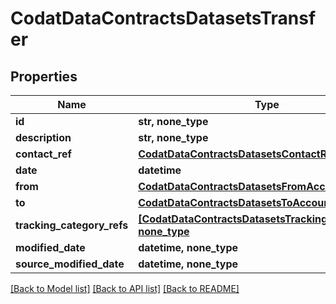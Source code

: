 # CodatDataContractsDatasetsTransfer


## Properties
Name | Type | Description | Notes
------------ | ------------- | ------------- | -------------
**id** | **str, none_type** |  | [optional] 
**description** | **str, none_type** |  | [optional] 
**contact_ref** | [**CodatDataContractsDatasetsContactRef**](CodatDataContractsDatasetsContactRef.md) |  | [optional] 
**date** | **datetime** |  | [optional] 
**from** | [**CodatDataContractsDatasetsFromAccount**](CodatDataContractsDatasetsFromAccount.md) |  | [optional] 
**to** | [**CodatDataContractsDatasetsToAccount**](CodatDataContractsDatasetsToAccount.md) |  | [optional] 
**tracking_category_refs** | [**[CodatDataContractsDatasetsTrackingCategoryRef], none_type**](CodatDataContractsDatasetsTrackingCategoryRef.md) |  | [optional] 
**modified_date** | **datetime, none_type** |  | [optional] 
**source_modified_date** | **datetime, none_type** |  | [optional] 

[[Back to Model list]](../README.md#documentation-for-models) [[Back to API list]](../README.md#documentation-for-api-endpoints) [[Back to README]](../README.md)


